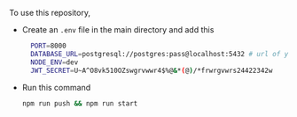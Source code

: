 To use this repository,
- Create an `.env` file in the main directory and add this 
  ```bash
    PORT=8000
    DATABASE_URL=postgresql://postgres:pass@localhost:5432 # url of your test database 
    NODE_ENV=dev
    JWT_SECRET=U~A^O8vk510OZswgrvwwr4$%@&*(@)/*frwrgvwrs24422342w
  ```
- Run this command
  ```bash
  npm run push && npm run start
  ```